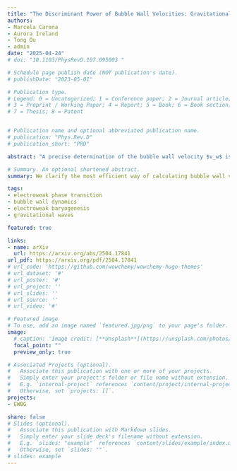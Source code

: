 ```yaml
---
title: "The Discriminant Power of Bubble Wall Velocities: Gravitational Waves and Electroweak Baryogenesis"
authors:
- Marcela Carena
- Aurora Ireland
- Tong Ou
- admin
date: "2025-04-24"
# doi: "10.1103/PhysRevD.107.095003 "

# Schedule page publish date (NOT publication's date).
# publishDate: "2023-05-01"

# Publication type.
# Legend: 0 = Uncategorized; 1 = Conference paper; 2 = Journal article;
# 3 = Preprint / Working Paper; 4 = Report; 5 = Book; 6 = Book section;
# 7 = Thesis; 8 = Patent


# Publication name and optional abbreviated publication name.
# publication: "Phys.Rev.D"
# publication_short: "PRD"

abstract: "A precise determination of the bubble wall velocity $v_w$ is crucial for making accurate predictions of the baryon asymmetry and gravitational wave (GW) signals in models of electroweak baryogenesis (EWBG). Working in the local thermal equilibrium approximation, we exploit entropy conservation to present efficient algorithms for computing $v_w$, significantly streamlining the calculation. We then explore the parameter dependencies of $v_w$, focusing on two sample models capable of enabling a strong first-order electroweak phase transition: a $\\mathbb{Z}_2$-symmetric singlet extension of the SM, and a model for baryogenesis with CP violation in the dark sector. We study correlations among $v_w$ and the two common measures of phase transition strength, $\\alpha_n$ and $v_n/T_n$. Interestingly, we find a relatively model-insensitive relationship between $v_n/T_n$ and $\\alpha_n$. We also observe an upper bound on $\\alpha_n$ for the deflagration/hybrid wall profiles naturally compatible with EWBG, the exact value for which varies between models, significantly impacting the strength of the GW signals. In summary, our work provides a framework for exploring the feasibility of EWBG models in light of future GW signals."

# Summary. An optional shortened abstract.
summary: We clarify the most efficient way of calculating bubble wall velocities, with a systematic way of implementing the entropy conservation approach with the general equation of state. We numerically confirm the local thermal equilibrium approximation and investigate the parameter dependencies of it. We comment on the impact on the baryogenesis and gravitational waves.

tags:
- electroweak phase transition
- bubble wall dynamics
- electroweak baryogenesis
- gravitational waves

featured: true

links:
- name: arXiv
  url: https://arxiv.org/abs/2504.17841
url_pdf: https://arxiv.org/pdf/2504.17841
# url_code: 'https://github.com/wowchemy/wowchemy-hugo-themes'
# url_dataset: '#'
# url_poster: '#'
# url_project: ''
# url_slides: ''
# url_source: ''
# url_video: '#'

# Featured image
# To use, add an image named `featured.jpg/png` to your page's folder. 
image:
  # caption: 'Image credit: [**Unsplash**](https://unsplash.com/photos/s9CC2SKySJM)'
  focal_point: ""
  preview_only: true

# Associated Projects (optional).
#   Associate this publication with one or more of your projects.
#   Simply enter your project's folder or file name without extension.
#   E.g. `internal-project` references `content/project/internal-project/index.md`.
#   Otherwise, set `projects: []`.
projects:
- EWBG

share: false
# Slides (optional).
#   Associate this publication with Markdown slides.
#   Simply enter your slide deck's filename without extension.
#   E.g. `slides: "example"` references `content/slides/example/index.md`.
#   Otherwise, set `slides: ""`.
# slides: example
---
```



